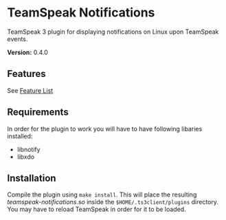 # TeamSpeak Notifications
TeamSpeak 3 plugin for displaying notifications on Linux upon TeamSpeak events.

**Version:** 0.4.0

## Features
See [Feature List](FEATURES.md)

## Requirements
In order for the plugin to work you will have to have following libaries
installed:

- libnotify
- libxdo

## Installation
Compile the plugin using `make install`.
This will place the resulting *teamspeak-notifications.so* inside the 
`$HOME/.ts3client/plugins` directory.
You may have to reload TeamSpeak in order for it to be loaded.

